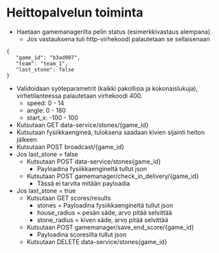 # Heittopalvelun toiminta
* Haetaan gamemanagerilta pelin status (esimerkkivastaus alempana).
    * Jos vastauksena tuli http-virhekoodi palautetaan se sellaisenaan
```
{
   "game_id": "b3ad907",
   "team": "team_1",
   "last_stone": false
}    
```
* Validoidaan syöteparametrit (kaikki pakollisia ja kokonaislukuja),
virhetilanteessa palautetaan virhekoodi 400.
    * speed: 0 - 14
    * angle: 0 - 180
    * start_x: -100 - 100
* Kutsutaan GET data-service/stones/{game_id}
* Kutsutaan fysiikkaengineä, tuloksena saadaan kivien sijainti heiton jälkeen
* Kutsutaan POST broadcast/{game_id}
* Jos last_stone = false
    * Kutsutaan POST data-service/stones{game_id}
        * Payloadina fysiikkaengineltä tullut json
    * Kutsutaan POST gamemanager/check_in_delivery/{game_id}
       * Tässä ei tarvita mitään payloadia
* Jos last_stone = true
    * Kutsutaan GET scores/results
       * stones = Payloadina fysiikkaengineltä tullut json
       * house_radius = pesän säde, arvo pitää selvittää
       * stone_radius = kiven säde, arvo pitää selvittää
    * Kutsutaan POST gamemanager/save_end_score/{game_id}
        * Payloadina scoresilta tullut json
    * Kutsutaan DELETE data-service/stones{game_id}
